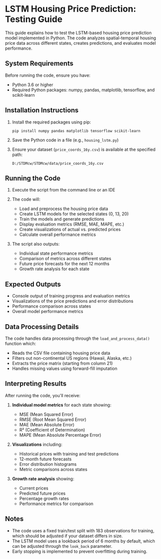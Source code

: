 # LSTM Housing Price Prediction: Testing Guide

This guide explains how to test the LSTM-based housing price prediction model implemented in Python. The code analyzes spatial-temporal housing price data across different states, creates predictions, and evaluates model performance.

## System Requirements

Before running the code, ensure you have:
- Python 3.6 or higher
- Required Python packages: numpy, pandas, matplotlib, tensorflow, and scikit-learn

## Installation Instructions

1. Install the required packages using pip:
   ```
   pip install numpy pandas matplotlib tensorflow scikit-learn
   ```

2. Save the Python code in a file (e.g., `housing_lstm.py`)

3. Ensure your dataset (`price_coords_16y.csv`) is available at the specified path:
   ```
   D:/STDMcw/STDMcw/data/price_coords_16y.csv
   ```
   
## Running the Code

1. Execute the script from the command line or an IDE

2. The code will:
   - Load and preprocess the housing price data
   - Create LSTM models for the selected states (0, 13, 20)
   - Train the models and generate predictions
   - Display evaluation metrics (RMSE, MAE, MAPE, etc.)
   - Create visualizations of actual vs. predicted prices
   - Calculate overall performance metrics

3. The script also outputs:
   - Individual state performance metrics
   - Comparison of metrics across different states
   - Future price forecasts for the next 12 months
   - Growth rate analysis for each state

## Expected Outputs

- Console output of training progress and evaluation metrics
- Visualizations of the price predictions and error distributions
- Performance comparison across states
- Overall model performance metrics

## Data Processing Details

The code handles data processing through the `load_and_process_data()` function which:
- Reads the CSV file containing housing price data
- Filters out non-continental US regions (Hawaii, Alaska, etc.)
- Extracts the price matrix (starting from column 21)
- Handles missing values using forward-fill imputation

## Interpreting Results

After running the code, you'll receive:

1. **Individual model metrics** for each state showing:
   - MSE (Mean Squared Error)
   - RMSE (Root Mean Squared Error)
   - MAE (Mean Absolute Error)
   - R² (Coefficient of Determination)
   - MAPE (Mean Absolute Percentage Error)

2. **Visualizations** including:
   - Historical prices with training and test predictions
   - 12-month future forecasts
   - Error distribution histograms
   - Metric comparisons across states

3. **Growth rate analysis** showing:
   - Current prices
   - Predicted future prices
   - Percentage growth rates
   - Performance metrics for comparison

## Notes

- The code uses a fixed train/test split with 183 observations for training, which should be adjusted if your dataset differs in size.
- The LSTM model uses a lookback period of 6 months by default, which can be adjusted through the `look_back` parameter.
- Early stopping is implemented to prevent overfitting during training.
